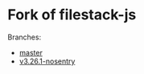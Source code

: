 # Fork of filestack-js

<!-- git for-each-ref --format='* [%(refname:lstrip=3)](https://github.com/danthegoodman/filestack-js/tree/%(refname:lstrip=3))' refs/remotes/origin | fgrep -v '[main]' -->
Branches:

* [master](https://github.com/danthegoodman/filestack-js/tree/master)
* [v3.26.1-nosentry](https://github.com/danthegoodman/filestack-js/tree/v3.26.1-nosentry)

